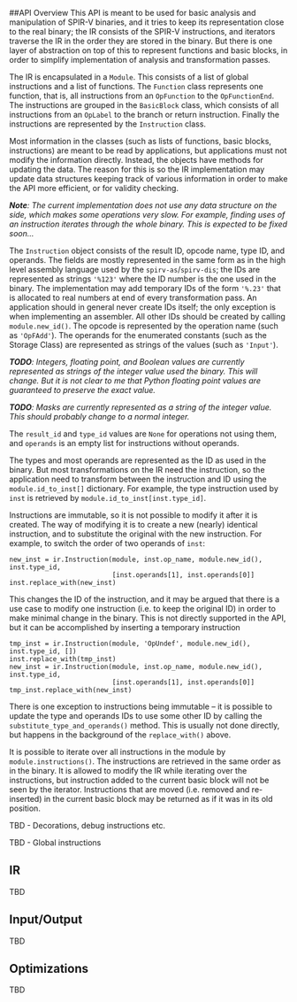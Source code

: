##API Overview
This API is meant to be used for basic analysis and manipulation of SPIR-V 
binaries, and it tries to keep its representation close to the real binary;
the IR consists of the SPIR-V instructions, and iterators traverse the IR
in the order they are stored in the binary. But there is one layer of
abstraction on top of this to represent functions and basic blocks, in
order to simplify implementation of analysis and transformation passes.

The IR is encapsulated in a `Module`. This consists of a list of global
instructions and a list of functions. The `Function` class represents
one function, that is, all instructions from an `OpFunction` to the
`OpFunctionEnd`. The instructions are grouped in the `BasicBlock` class,
which consists of all instructions from an `OpLabel` to the branch or return
instruction. Finally the instructions are represented by the `Instruction`
class.

Most information in the classes (such as lists of functions, basic blocks,
instructions) are meant to be read by applications, but applications must
not modify the information directly. Instead, the objects have methods
for updating the data. The reason for this is so the IR implementation
may update data structures keeping track of various information in order to
make the API more efficient, or for validity checking.

_**Note**: The current implementation does not use any data structure on the
side, which makes some operations very slow. For example, finding uses of an
instruction iterates through the whole binary. This is expected to be
fixed soon..._

The `Instruction` object consists of the result ID, opcode name, type ID, and
operands. The fields are mostly represented in the same form as in the
high level assembly language used by the `spirv-as`/`spirv-dis`; the IDs
are represented as strings `'%123'` where the ID number is the one used
in the binary. The implementation may add temporary IDs of the form
`'%.23'` that is allocated to real numbers at end of every transformation
pass. An application should in general never create IDs itself; the only
exception is when implementing an assembler. All other IDs should be
created by calling `module.new_id()`. The opcode is represented by
the operation name (such as `'OpFAdd'`). The operands for the enumerated constants (such as
the Storage Class) are represented as strings of the values (such as
`'Input'`).

_**TODO**: Integers, floating point, and Boolean values are currently represented
as strings of the integer value used the binary. This will change. But it is not
clear to me that Python floating point values are guaranteed to preserve
the exact value._

_**TODO**: Masks are currently represented as a string of the integer value.
This should probably change to a normal integer._

The `result_id` and `type_id` values are `None` for operations not using
them, and `operands` is an empty list for instructions without operands.

The types and most operands are represented as the ID as used in the
binary. But most transformations on the IR need the instruction, so the
application need to transform between the instruction and ID using the
`module.id_to_inst[]` dictionary. For example, the type instruction
used by `inst` is retrieved by `module.id_to_inst[inst.type_id]`.

Instructions are immutable, so it is not possible to modify it after
it is created. The way of modifying it is to create a new (nearly)
identical instruction, and to substitute the original with the new
instruction. For example, to switch the order of two operands of
`inst`:

```
new_inst = ir.Instruction(module, inst.op_name, module.new_id(), inst.type_id,
                          [inst.operands[1], inst.operands[0]]
inst.replace_with(new_inst)
```

This changes the ID of the instruction, and it may be argued that 
there is a use case to modify one instruction (i.e. to keep the
original ID) in order to make minimal change in the binary. This
is not directly supported in the API, but it can be accomplished
by inserting a temporary instruction

```
tmp_inst = ir.Instruction(module, 'OpUndef', module.new_id(), inst.type_id, [])
inst.replace_with(tmp_inst)
new_inst = ir.Instruction(module, inst.op_name, module.new_id(), inst.type_id,
                          [inst.operands[1], inst.operands[0]]
tmp_inst.replace_with(new_inst)
```

There is one exception to instructions being immutable – it is possible to update
the type and operands IDs to use some other ID by calling the
`substitute_type_and_operands()` method. This is usually not done
directly, but happens in the background of the `replace_with()` above.

It is possible to iterate
over all instructions in the module by `module.instructions()`. The
instructions are retrieved in the same order as in the binary. It is
allowed to modify the IR while iterating over the instructions, but
instruction added to the current basic block will not be seen by the
iterator. Instructions that are moved (i.e. removed and re-inserted)
in the current basic block may be returned as if it was in its old
position.

TBD - Decorations, debug instructions etc.

TBD - Global instructions

## IR
TBD

## Input/Output
TBD

## Optimizations
TBD
